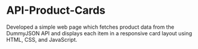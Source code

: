 # API-Product-Cards
Developed a simple web page which fetches product data from the DummyJSON API and displays each item in a responsive card layout using HTML, CSS, and JavaScript.
